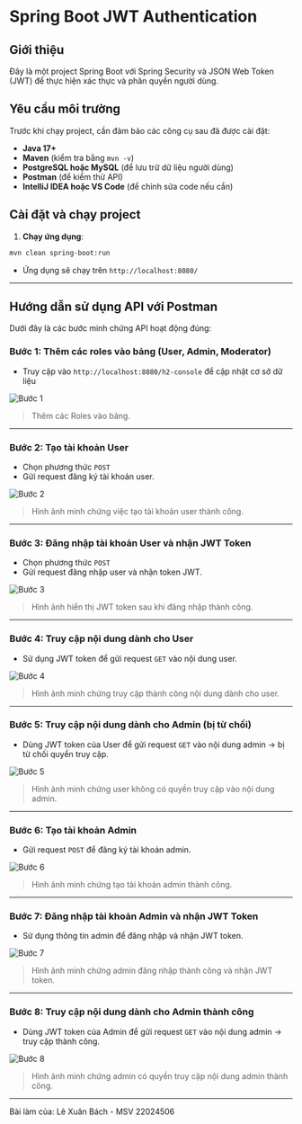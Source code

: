 # Spring Boot JWT Authentication

## Giới thiệu
Đây là một project Spring Boot với Spring Security và JSON Web Token (JWT) để thực hiện xác thực và phân quyền người dùng.

## **Yêu cầu môi trường**
Trước khi chạy project, cần đảm bảo các công cụ sau đã được cài đặt:
- **Java 17+**
- **Maven** (kiểm tra bằng `mvn -v`)
- **PostgreSQL hoặc MySQL** (để lưu trữ dữ liệu người dùng)
- **Postman** (để kiểm thử API)
- **IntelliJ IDEA hoặc VS Code** (để chỉnh sửa code nếu cần)

## **Cài đặt và chạy project**
  1. **Chạy ứng dụng**:
   ```sh
   mvn clean spring-boot:run
   ```
   - Ứng dụng sẽ chạy trên `http://localhost:8080/`

---

## **Hướng dẫn sử dụng API với Postman**

Dưới đây là các bước minh chứng API hoạt động đúng:

### **Bước 1: Thêm các roles vào bảng (User, Admin, Moderator)**
- Truy cập vào `http://localhost:8080/h2-console` để cập nhật cơ sở dữ liệu

![Bước 1](img/b1.png)
> Thêm các Roles vào bảng.

---

### **Bước 2: Tạo tài khoản User**
- Chọn phương thức `POST`
- Gửi request đăng ký tài khoản user.

![Bước 2](img/b2.png)
> Hình ảnh minh chứng việc tạo tài khoản user thành công.

---

### **Bước 3: Đăng nhập tài khoản User và nhận JWT Token**
- Chọn phương thức `POST`
- Gửi request đăng nhập user và nhận token JWT.

![Bước 3](img/b3.png)
> Hình ảnh hiển thị JWT token sau khi đăng nhập thành công.

---

### **Bước 4: Truy cập nội dung dành cho User**
- Sử dụng JWT token để gửi request `GET` vào nội dung user.

![Bước 4](img/b4.png)
> Hình ảnh minh chứng truy cập thành công nội dung dành cho user.

---

### **Bước 5: Truy cập nội dung dành cho Admin (bị từ chối)**
- Dùng JWT token của User để gửi request `GET` vào nội dung admin -> bị từ chối quyền truy cập.

![Bước 5](img/b5.png)
> Hình ảnh minh chứng user không có quyền truy cập vào nội dung admin.

---

### **Bước 6: Tạo tài khoản Admin**
- Gửi request `POST` để đăng ký tài khoản admin.

![Bước 6](img/b6.png)
> Hình ảnh minh chứng tạo tài khoản admin thành công.

---

### **Bước 7: Đăng nhập tài khoản Admin và nhận JWT Token**
- Sử dụng thông tin admin để đăng nhập và nhận JWT token.

![Bước 7](img/b7.png)
> Hình ảnh minh chứng admin đăng nhập thành công và nhận JWT token.

---

### **Bước 8: Truy cập nội dung dành cho Admin thành công**
- Dùng JWT token của Admin để gửi request `GET` vào nội dung admin -> truy cập thành công.

![Bước 8](img/b8.png)
> Hình ảnh minh chứng admin có quyền truy cập nội dung admin thành công.

---
Bài làm của: Lê Xuân Bách - MSV 22024506


